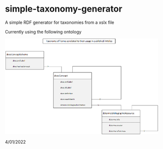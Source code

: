 # simple-taxonomy-generator
A simple RDF generator for taxonomies from a xslx file

Currently using the following ontology

![Ontology](211207Taxonomyontology.png)

4/01/2022